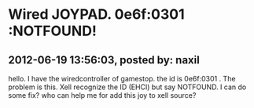 # Wired JOYPAD. 0e6f:0301 :NOTFOUND!

## 2012-06-19 13:56:03, posted by: naxil

hello. I have the wiredcontroller of gamestop. the id is 0e6f:0301 . The problem is this. Xell recognize the ID (EHCI) but say NOTFOUND. I can do some fix? who can help me for add this joy to xell source?
